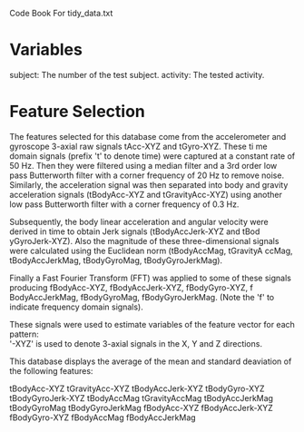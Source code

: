 Code Book For tidy_data.txt

Variables
=================

subject: The number of the test subject.
activity: The tested activity.

Feature Selection 
=================

The features selected for this database come from the accelerometer and gyroscope 3-axial raw signals tAcc-XYZ and tGyro-XYZ. These ti
me domain signals (prefix 't' to denote time) were captured at a constant rate of 50 Hz. Then they were filtered using a median filter
 and a 3rd order low pass Butterworth filter with a corner frequency of 20 Hz to remove noise. Similarly, the acceleration signal was 
then separated into body and gravity acceleration signals (tBodyAcc-XYZ and tGravityAcc-XYZ) using another low pass Butterworth filter
 with a corner frequency of 0.3 Hz. 

Subsequently, the body linear acceleration and angular velocity were derived in time to obtain Jerk signals (tBodyAccJerk-XYZ and tBod
yGyroJerk-XYZ). Also the magnitude of these three-dimensional signals were calculated using the Euclidean norm (tBodyAccMag, tGravityA
ccMag, tBodyAccJerkMag, tBodyGyroMag, tBodyGyroJerkMag). 

Finally a Fast Fourier Transform (FFT) was applied to some of these signals producing fBodyAcc-XYZ, fBodyAccJerk-XYZ, fBodyGyro-XYZ, f
BodyAccJerkMag, fBodyGyroMag, fBodyGyroJerkMag. (Note the 'f' to indicate frequency domain signals). 

These signals were used to estimate variables of the feature vector for each pattern:  
'-XYZ' is used to denote 3-axial signals in the X, Y and Z directions.

This database displays the average of the mean and standard deaviation of the following features:

tBodyAcc-XYZ
tGravityAcc-XYZ
tBodyAccJerk-XYZ
tBodyGyro-XYZ
tBodyGyroJerk-XYZ
tBodyAccMag
tGravityAccMag
tBodyAccJerkMag
tBodyGyroMag
tBodyGyroJerkMag
fBodyAcc-XYZ
fBodyAccJerk-XYZ
fBodyGyro-XYZ
fBodyAccMag
fBodyAccJerkMag
